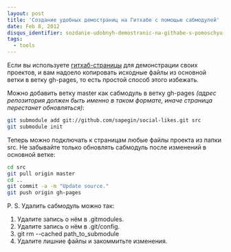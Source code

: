 ```yaml
---
layout: post
title: 'Создание удобных демостраниц на Гитхабе с помощью сабмодулей'
date: Feb 8, 2012
disqus_identifier: sozdanie-udobnyh-demostranic-na-githabe-s-pomoschyu-sabmoduley
tags:
  - tools
---
```


Если вы используете [гитхаб-страницы](http://pages.github.com/) для демонстрации своих проектов, и вам надоело копировать исходные файлы из основной ветки в ветку gh-pages, то есть простой способ этого избежать.

Можно добавить ветку master как сабмодуль в ветку gh-pages *(адрес репозитория должен быть именно в таком формате, иначе страница перестанет обновляться)*:

```bash
git submodule add git://github.com/sapegin/social-likes.git src
git submodule init
```

Теперь можно подключать к страницам любые файлы проекта из папки src. Не забывайте только обновлять сабмодуль после изменений в основной ветке:

```bash
cd src
git pull origin master
cd ..
git commit -a -m "Update source."
git push origin gh-pages
```

P. S. Удалить сабмодуль можно так:

1. Удалите запись о нём в .gitmodules.
2. Удалите запись о нём в .git/config.
3. git rm --cached path_to_submodule
4. Удалите лишние файлы и закоммитьте изменения.
